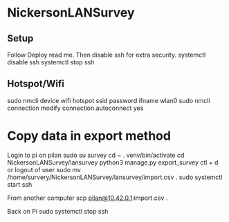 # NickersonLANSurvey

## Setup
Follow Deploy read me.
Then disable ssh for extra security.
systemctl disable ssh
systemctl stop ssh

## Hotspot/Wifi
sudo nmcli device wifi hotspot ssid <hotspot name> password <hotspot password> ifname wlan0
sudo nmcli connection modify <hotspot UUID> connection.autoconnect yes

# Copy data in export method
Login to pi on pilan
sudo su survey
cd ~
. venv/bin/activate
cd NickersonLANSurvey/lansurvey
python3 manage.py export_survey
ctl + d or logout of user
sudo mv /home/survery/NickersonLANSurvey/lansurvey/import.csv .
sudo systemctl start ssh

From another computer
scp pilan@10.42.0.1:import.csv .

Back on Pi
sudo systemctl stop ssh
